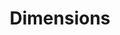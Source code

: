 ---
layout: default
bigquery: https://console.cloud.google.com/bigquery?p=covid-19-dimensions-ai&page=table&d=data&t=publications
contributors: Digital Science, https://www.digital-science.com/
cost: Free for personal, non-commercial use.
description: Dimensions contains more than 100 million publications, ranging from
  articles published in scholarly journals, books and book chapters, to preprints
  and conference proceedings. All publications are contextualized with linked data
  sets, funding, publications, patents, clinical trials, and policy documents. You
  can also view associated categories, funders, institutions, and researcher profiles.
documentation: https://docs.dimensions.ai/bigquery/index.html
last_edit: 04/07/2022, 17:02:20
location: https://www.dimensions.ai/products/free/
maintained_by: Digital Science, https://www.digital-science.com/
schema_fields:
- editors
- repository_id
- jurisdiction
- cited_by_ids
- parent_id
- associated_publication_arxiv_id
- subtitles
- registry
- acronyms
- original_assignee_orgs
- isbn
- investigators
- granted_year
- citations_count
- date_online
- priority_year
- reference_ids
- date_print
- filing_year
- mesh_terms
- phase
- category_for
- proceedings_title
- gender
- category_icrp_ct
- address
- established
- assignee_countries
- expiration_year
- research_org_country_names
- research_org_state_names
- cpc
- open_access_categories
- associated_grant_ids
- funder_org_countries
- current_assignee
- concepts
- category_bra
- research_org_state_codes
- funding_cny
- legal_events
- filing_status
- end_year
- citations
- original_assignee
- journal
- embargo_date
- current_assignee_countries
- created_date
- citation_string
- inventor_names
- volume
- associated_publication_id
- supporting_grant_ids
- patent_ids
- funder_orgs
- publisher
- current_assignee_orgs
- funding_gbp
- category_uoa
- family_members_ids
- funding_usd
- pmid
- title
- conference
- linkout
- interventions
- funder_org
- grant_number
- conditions
- repository_url
- filing_date
- granted_date
- funding_jpy
- language
- email_address
- funding_eur
- family_count
- funding_currency
- year
- status
- pmcid
- arxiv_id
- research_org_city_names
- original_assignee_countries
- application_number
- research_org_cities
- original_title
- type
- types
- start_year
- resulting_publication_ids
- funding_chf
- date_normal
- funding_cad
- expiration_date
- pages
- assignee_orgs
- category_hrcs_hc
- category_icrp_cso
- wikipedia_url
- brief_title
- active_years
- acronym
- funding_amount
- funder_countries
- publication_date
- associated_publication_pmid
- labels
- mesh_headings
- kind
- start_date
- book_series_title
- open_access_categories_v2
- ipcr
- legal_status
- license
- issue
- funder_org_state_codes
- funding_aud
- foa_number
- date_imported_gbq
- family_id
- journal_lists
- doi
- researcher_ids
- publication_year
- id
- organisation_details
- category_hra
- eisbn
- associated_publication_doi
- category_rcdc
- research_org_countries
- links
- original_abstract
- funder_org_cities
- metrics
- authors
- date_modified
- acknowledgements
- description
- aliases
- end_date
- book_title
- resulting_publication_doi
- category_sdg
- funding_details
- date
- relationships
- funding_nzd
- priority_date
- research_orgs
- clinical_trial_ids
- abstract
- repository_name
- funder_org_acronyms
- date_inserted
- altmetrics
- publication_ids
- source_id
- external_ids
- category_hrcs_rac
- name
- categories
shortname: dimensions
tags:
- scholarly literature
- patents
- funding
- clinical trials
- academic profiles
terms_of_use: 'Use of both the Dimensions COVID-19 dataset and full Dimensions dataset
  are subject to the Dimensions Terms of use: https://www.dimensions.ai/policies-terms-legal '
title: Dimensions
uuid: dcff88bd-fe6b-4fdb-8159-809bf9d7bc1c
---